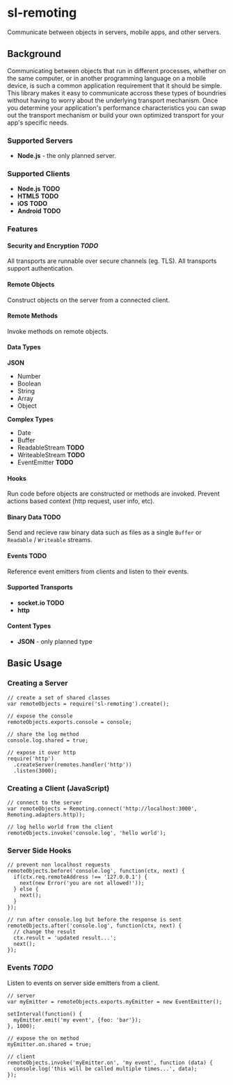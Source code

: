 # sl-remoting

Communicate between objects in servers, mobile apps, and other servers.

## Background

Communicating between objects that run in different processes, whether on the same computer, or in another programming language on a mobile device, is such a common application requirement that it should be simple. This library makes it easy to communicate accross these types of boundries without having to worry about the underlying transport mechanism. Once you determine your application's performance characteristics you can swap out the transport mechanism or build your own optimized transport for your app's specific needs.

### Supported Servers

 - **Node.js** - the only planned server.

### Supported Clients

 - **Node.js**  **TODO** 
 - **HTML5**  **TODO**
 - **iOS**  **TODO**
 - **Android**  **TODO**
 
### Features

#### Security and Encryption _TODO_

All transports are runnable over secure channels (eg. TLS). All transports support authentication.

#### Remote Objects

Construct objects on the server from a connected client.

#### Remote Methods

Invoke methods on remote objects.

#### Data Types

**JSON**

 - Number
 - Boolean
 - String
 - Array
 - Object

**Complex Types**

 - Date
 - Buffer
 - ReadableStream **TODO**
 - WriteableStream **TODO**
 - EventEmitter **TODO**
 
#### Hooks

Run code before objects are constructed or methods are invoked. Prevent actions based context (http request, user info, etc).

#### Binary Data **TODO**

Send and recieve raw binary data such as files as a single `Buffer` or `Readable` / `Writeable` streams.

#### Events **TODO**

Reference event emitters from clients and listen to their events.

#### Supported Transports

 - **socket.io TODO**
 - **http**
 
#### Content Types

 - **JSON** - only planned type
 
## Basic Usage

### Creating a Server

    // create a set of shared classes
    var remoteObjects = require('sl-remoting').create();

    // expose the console
    remoteObjects.exports.console = console;

    // share the log method
    console.log.shared = true;

    // expose it over http
    require('http')
      .createServer(remotes.handler('http'))
      .listen(3000);
      
### Creating a Client (JavaScript)

    // connect to the server
    var remoteObjects = Remoting.connect('http://localhost:3000', Remoting.adapters.http));
    
    // log hello world from the client
    remoteObjects.invoke('console.log', 'hello world');
    
### Server Side Hooks
    
    // prevent non localhost requests
    remoteObjects.before('console.log', function(ctx, next) {
      if(ctx.req.remoteAddress !== '127.0.0.1') {
        next(new Error('you are not allowed!'));
      } else {
        next();
      }
    });
    
    // run after console.log but before the response is sent
    remoteObjects.after('console.log', function(ctx, next) {
      // change the result
      ctx.result = 'updated result...';
      next();
    });

### Events _TODO_

Listen to events on server side emitters from a client.

    // server
    var myEmitter = remoteObjects.exports.myEmitter = new EventEmitter();
    
    setInterval(function() {
      myEmitter.emit('my event', {foo: 'bar'});
    }, 1000);
    
    // expose the on method
    myEmitter.on.shared = true;

    // client
    remoteObjects.invoke('myEmitter.on', 'my event', function (data) {
      console.log('this will be called multiple times...', data);
    });

